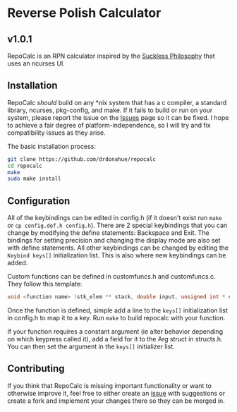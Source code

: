# Reverse Polish Calculator
## v1.0.1

RepoCalc is an RPN calculator inspired by the [Suckless Philosophy](https://suckless.org/philosophy) that uses an ncurses UI. 

## Installation

RepoCalc *should* build on any \*nix system that has a c compiler, a standard library, ncurses, pkg-config, and make. If
it fails to build or run on your system, please report the issue on the [Issues](https://github.com/drdonahue/repocalc/issues) page
so it can be fixed. I hope to achieve a fair degree of platform-independence, so I will try and fix compatibility issues as they arise.

The basic installation process:

```bash
git clone https://github.com/drdonahue/repocalc
cd repocalc
make
sudo make install
```
## Configuration

All of the keybindings can be edited in config.h (if it doesn't exist run `make` or `cp config.def.h config.h`).
There are 2 special keybindings that you can change by modifying the define statements: Backspace and Exit.
The bindings for setting precision and changing the display mode are also set with define statements. All other keybindings can
be changed by editing the `Keybind keys[]` initialization list. This is also where new keybindings can be added.

Custom functions can be defined in customfuncs.h and customfuncs.c. They follow this template:
```c 
void <function name> (stk_elem ** stack, double input, unsigned int * cursorpos, const Arg * arg);
```
Once the function is defined, simple add a line to the `keys[]` initialization list in config.h to map it to a key.
Run `make` to build repocalc with your function.

If your function requires a constant argument (ie alter behavior depending on which keypress called it), add a field for it to the
Arg struct in structs.h. You can then set the argument in the `keys[]` initializer list.

## Contributing

If you think that RepoCalc is missing important functionality or want to otherwise improve it, feel free to either create an 
[issue](https://github.com/drdonahue/repocalc/issues) with suggestions or create a fork and implement your changes there so they can
be merged in.

